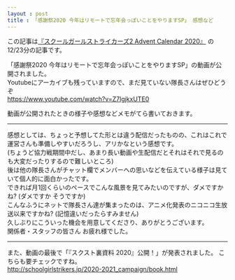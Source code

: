 ```yaml
---
layout : post
title : 「感謝祭2020 今年はリモートで忘年会っぽいことをやりますSP」 感想など
---
```


この記事は[『スクールガールストライカーズ2 Advent Calendar 2020』](https://adventar.org/calendars/5395) の12/23分の記事です。

「感謝祭2020 今年はリモートで忘年会っぽいことをやりますSP」の動画が公開されました。  
Youtubeにアーカイブも残っていますので、まだ見ていない隊長さんはぜひどうぞ  
https://www.youtube.com/watch?v=Z7lgjkxUTE0

動画が公開されたときの様子や感想などメモがてら書いておきます。

---

感想としては、ちょっと予想してた形とは違う配信だったものの、これはこれで運営さんも準備しやすいだろうし、アリかなという感想です。  
(ちょうど協力戦期間中だし、あまり長い動画や生配信だとそれはそれで見るのも大変だったりするので難しいところ)  
後は他の隊長さんがチャット欄でメンバーへの思いなどを伝えている様子は見ていて個人的に面白かったです。  
できれば月1回くらいのペースでこんな風景を見てみたいのですが、ダメですかね? (ダメですか そうですか)  
こんなふうにネットで隊長さん達が集まったのは、アニメ化発表のニコニコ生放送以来ですかね? (記憶違いだったらすみません)  
久しぶりにこういった機会を用意してくださり、ありがとうございます。  
関係者・スタッフの皆さん お疲れ様でした。

---

また、動画の最後で「『スクスト裏資料 2020』公開！」が発表されました。
こちらも要チェックですね。  
http://schoolgirlstrikers.jp/2020-2021_campaign/book.html

